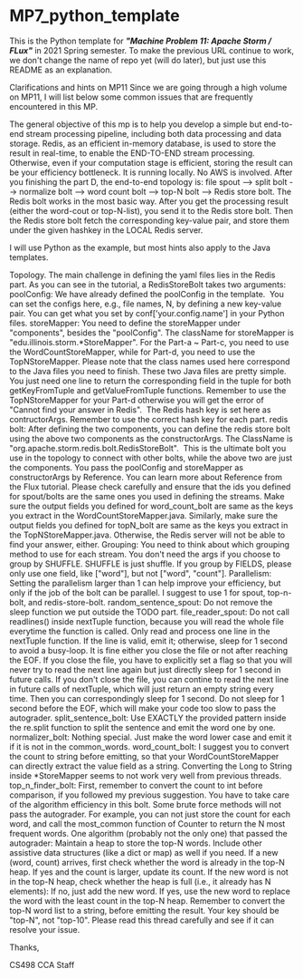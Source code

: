 # MP7_python_template

This is the Python template for ***"Machine Problem 11: Apache Storm / FLux"*** in 2021 Spring semester. To make the previous URL continue to work, we don't change the name of repo yet (will do later), but just use this README as an explanation.

Clarifications and hints on MP11
Since we are going through a high volume on MP11, I will list below some common issues that are frequently encountered in this MP.

The general objective of this mp is to help you develop a simple but end-to-end stream processing pipeline, including both data processing and data storage. Redis, as an efficient in-memory database, is used to store the result in real-time, to enable the END-TO-END stream processing. Otherwise, even if your computation stage is efficient, storing the result can be your efficiency bottleneck.
It is running locally. No AWS is involved.
After you finishing the part D, the end-to-end topology is: file spout --> split bolt --> normalize bolt --> word count bolt --> top-N bolt --> Redis store bolt.
The Redis bolt works in the most basic way. After you get the processing result (either the word-cout or top-N-list), you send it to the Redis store bolt. Then the Redis store bolt fetch the corresponding key-value pair, and store them under the given hashkey in the LOCAL Redis server.

I will use Python as the example, but most hints also apply to the Java templates.

Topology. The main challenge in defining the yaml files lies in the Redis part. As you can see in the tutorial, a RedisStoreBolt takes two arguments:
poolConfig: We have already defined the poolConfig in the template. 
You can set the configs here, e.g., file names, N, by defining a new key-value pair. You can get what you set by conf['your.config.name'] in your Python files.
storeMapper: You need to define the storeMapper under "components", besides the "poolConfig". The className for storeMapper is "edu.illinois.storm.*StoreMapper".
For the Part-a ~ Part-c, you need to use the WordCountStoreMapper, while for Part-d, you need to use the TopNStoreMapper.
Please note that the class names used here correspond to the Java files you need to finish. These two Java files are pretty simple. You just need one line to return the corresponding field in the tuple for both getKeyFromTuple and getValueFromTuple functions.
Remember to use the TopNStoreMapper for your Part-d otherwise you will get the error of "Cannot find your answer in Redis". 
The Redis hash key is set here as contructorArgs. Remember to use the correct hash key for each part.
redis bolt: After defining the two components, you can define the redis store bolt using the above two components as the constructorArgs. The ClassName is "org.apache.storm.redis.bolt.RedisStoreBolt". 
This is the ultimate bolt you use in the topology to connect with other bolts, while the above two are just the components.
You pass the poolConfig and storeMapper as constructorArgs by Reference. You can learn more about Reference from the Flux tutorial.
Please check carefully and ensure that the ids you defined for spout/bolts are the same ones you used in defining the streams.
Make sure the output fields you defined for word_count_bolt are same as the keys you extract in the WordCountStoreMapper.java. Similarly, make sure the output fields you defined for topN_bolt are same as the keys you extract in the TopNStoreMapper.java. Otherwise, the Redis server will not be able to find your answer, either.
Grouping: You need to think about which grouping method to use for each stream. You don't need the args if you choose to group by SHUFFLE. SHUFFLE is just shuffle. If you group by FIELDS, please only use one field, like ["word"], but not ["word", "count"].
Parallelism: Setting the parallelism larger than 1 can help improve your efficiency, but only if the job of the bolt can be parallel. I suggest to use 1 for spout, top-n-bolt, and redis-store-bolt.
random_sentence_spout:
Do not remove the sleep function we put outside the TODO part.
file_reader_spout:
Do not call readlines() inside nextTuple function, because you will read the whole file everytime the function is called.
Only read and process one line in the nextTuple function. If the line is valid, emit it; otherwise, sleep for 1 second to avoid a busy-loop.
It is fine either you close the file or not after reaching the EOF.
If you close the file, you have to explicitly set a flag so that you will never try to read the next line again but just directly sleep for 1 second in future calls.
If you don't close the file, you can contine to read the next line in future calls of nextTuple, which will just return an empty string every time. Then you can correspondingly sleep for 1 second.
Do not sleep for 1 second before the EOF, which will make your code too slow to pass the autograder.
split_sentence_bolt:
Use EXACTLY the provided pattern inside the re.split function to split the sentence and emit the word one by one.
normalizer_bolt:
Nothing special. Just make the word lower case and emit it if it is not in the common_words.
word_count_bolt:
I suggest you to convert the count to string before emitting, so that your WordCountStoreMapper can directly extract the value field as a string. Converting the Long to String inside *StoreMapper seems to not work very well from previous threads.
top_n_finder_bolt:
First, remember to convert the count to int before comparison, if you followed my previous suggestion.
You have to take care of the algorithm efficiency in this bolt. Some brute force methods will not pass the autograder. For example, you can not just store the count for each word, and call the most_common function of Counter to return the N most frequent words.
One algorithm (probably not the only one) that passed the autograder:
Maintain a heap to store the top-N words. Include other assistive data structures (like a dict or map) as well if you need.
If a new (word, count) arrives, first check whether the word is already in the top-N heap. If yes and the count is larger, update its count.
If the new word is not in the top-N heap, check whether the heap is full (i.e., it already has N elements):
If no, just add the new word.
If yes, use the new word to replace the word with the least count in the top-N heap.
Remember to convert the top-N word list to a string, before emitting the result. Your key should be "top-N", not "top-10".
Please read this thread carefully and see if it can resolve your issue. 

Thanks,

CS498 CCA Staff
